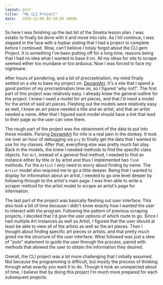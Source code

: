 ```yaml
---
layout: post
title:  "My CLI Project"
date:   2016-12-09 02:10:50 +0000
---
```



So here I was finishing up the last bit of the Sinatra lesson plan. I was estatic to finally be done with it and move into rails. As I hit continue, I was slapped in the face with a topbar stating that I had a project to complete before I continued. Wow, can't believe I totaly forgot about the CLI gem Project. It is something I've been putting off for a long time, reasons being that I had no idea what I wanted to base it on. All my ideas for site to scrape seemed either too mundane or too arduous. Now I was forced to face my nightmare.

After hours of pondering, and a bit of procrastination, my mind finally settled on a site to base my project on. [DeviantArt](http://www.deviantart.com/). It's a site that I spend a good portion of my procrastination time on, so I figured 'why not?'. The first part of this project was relatively easy. I already knew the general outline for the project. I knew I need a model for art pieces, and that I'd need a model for the artist of said art pieces. Fleshing out the models were relatively easy as well, I knew an art piece needed a title and an artist, and that an artist needed a name. After that I figured each model should have a link that lead to their page so the user can view them.

The rough part of the project was the obtainment of the data to put into these models. Parsing [DeviantArt](http://www.deviantart.com/)  for info is a real pain in the donkey. It took me over an hour of debugging via `pry` to finally get the data that I wanted to use for my classes. After that, everything else was pretty much fair play. Back in the models, the knew I needed methods to find the specific class objects. For `Art`, instead of a general find method, I needed to find an instance either by title or by artist and thus I implemented two `find` methods. For the `Artist` I only need to worry about finding by name. The `Artist` model also required me to go a little deeper. Being that I wanted to display for information about an artist, I needed to go one level deeper by following through to the artist's main page. I was then able to write a scraper method for the artist model to scrape an artist's page for information.

The last part of the project was basically fleshing out user interface. This also took a bit of time because I didn't know exactly how I wanted the user to interact with the program. Following the pattern of previous scraping projects, I decided that I'd give the user options of which route to go. Since I had multiple Art instances as well as Artist, I figured that the user should at least be able to view all of the artists as well as the art pieces. Then I thought about finding specific art pieces or artists, and that pretty much gived me the structure of the user interface. What followed was just a slew of "puts" statement to guide the user through the process, paired with methods that allowed the user to obtain the information they desired.

Overall, the CLI project was a lot more challenging that I initially assumed. Not because the programming is difficult, but mostly the process of thinking through what exactly you want it to do. Though it took an unexpected about of time, I believe that by doing this project I'm much more prepared for each subsequent projects.
